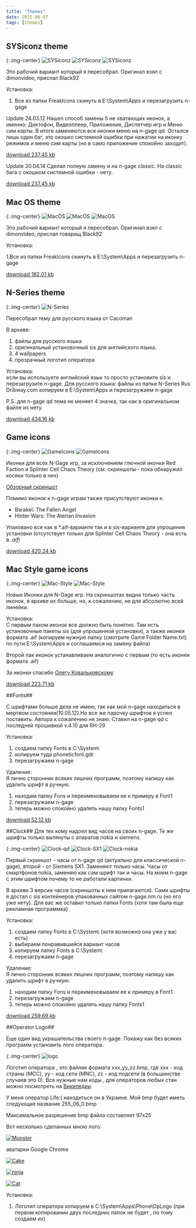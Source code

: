 ```yaml
---
title: "Themes"
date: 2015-06-07
tags: [themes]
---
```


## SYSiconz theme ##

{:.img-center}
![SYSiconz](https://www.dropbox.com/s/pyuzs191glifuhw/SYSiconz-one.jpg?raw=1)
![SYSiconz](https://www.dropbox.com/s/gxc8urmal42xa39/SYSiconz-two.jpg?raw=1)
![SYSiconz](https://www.dropbox.com/s/ug1dbzjihup2h3e/SYSiconz-three.jpg?raw=1)

Это рабочий вариант который я пересобрал. Оригинал взял с dimonvideo, прислал Black92

Установка:

1. Все из папки FreakIcons скинуть в E:\System\Apps и перезагрузить n-gage

Update 24.03.12 Нашел способ замены 5 не хватающих иконок, а именно: Диктофон, Видеоплеер, Приложения, Диспетчер игр и Меню сим карты. В итоге заменяются все иконки меню на n-gage qd. Остался лишь один баг, это окошко системной ошибки при нажатии на иконку режимов и меню сим карты (но в само приложение спокойно заходит).

[download 237.45 kb](https://dl.dropboxusercontent.com/u/33967130/n-gage/themes/FreakIconsQD.zip)

Update 20.04.14 Сделал полную замену и на n-gage classic. На classic бага с окошком системной ошибки - нету.

[download 237.45 kb]()


## Mac OS theme ##

{:.img-center}
![MacOS](https://www.dropbox.com/s/qam9wvhrf9uev01/MacOS-one.jpg?raw=1)
![MacOS](https://www.dropbox.com/s/0x8zwt4duxgu633/MacOS-two.jpg?raw=1)
![MacOS](https://www.dropbox.com/s/i4s9qgkix6vlmsc/MacOS-three.jpg?raw=1)

Это рабочий вариант который я пересобрал. Оригинал взял с dimonvideo, прислал товарищ Black92

Установка:

1.Все из папки FreakIcons скинуть в E:\System\Apps и перезагрузить n-gage

[download 182.01 kb](https://dl.dropboxusercontent.com/u/33967130/n-gage/themes/Mac%20OS.zip)

## N-Series theme ##

{:.img-center}
![N-Series](https://www.dropbox.com/s/eebgiqgxw3thjjw/N_Gage_QD_skin_by_Cacoman.jpg?raw=1)

Пересобрал тему для русского языка от Cacoman

В архиве:

1. файлы для русского языка
2. оригинальный установочный sis для английского языка.
3. 4 wallpapers
4. прозрачный логотип оператора

Установка: 
<br>
если вы используете английский язык то просто установите sis и перезагрузите n-gage. 
Для русского языка: файлы из папки N-Series Rus Dribway.com копируем в E:\System\Apps и перезагружаем n-gage

P.S. для n-gage qd тема не меняет 4 значка, так как в оригинальном файле их нету.

[download 434.16 kb](https://dl.dropboxusercontent.com/u/33967130/n-gage/themes/N-Gage_QD_skin.zip)

## Game icons ##

{:.img-center}
![GameIcons](https://www.dropbox.com/s/kpqilvqmnv9w0b4/rectangle-one.jpg?raw=1)
![GameIcons](https://www.dropbox.com/s/h2dfvo97xb8k7pp/rectangle-two.jpg?raw=1)

Иконки для всех N-Gage игр, за исключением глючной иконки Red Faction и Splinter Cell Chaos Theory (см. скриншоты - пока обнаружил косяки только в них)

[Обзорный скриншот](https://www.dropbox.com/s/5u2hu2oc1n0t8yf/ngamesiconsuv5.jpg?raw=1)

Помимо иконок к n-gage играм также присутствуют иконки к:

- Barakel: The Fallen Angel
- Hinter Wars: The Aterian Invasion

Упаковано все как в *.aif-варианте так и в sis-варианте для упрощения установки (отсутствует только для Splinter Cell Chaos Theory - она есть в *.aif*)

[download 420.24 kb](https://dl.dropboxusercontent.com/u/33967130/n-gage/themes/game_icons.rar)

## Mac Style game icons ##

{:.img-center}
![Mac-Style](https://www.dropbox.com/s/54hqd5pfuzdcqiv/game-one.jpg?raw=1)
![Mac-Style](https://www.dropbox.com/s/ygkysg2sqb4yltf/game-two.jpg?raw=1)

Новые Иконки для N-Gage игр. На скриншотах видна только часть иконок, в архиве их больше, но, к сожалению, не для абсолютно всей линейки.

Установка:
<br>
С первым паком иконок все должно быть понятно. Там есть установочные пакеты sis (для упрошенной установки), а также иконки формата .aif (копируем нужную папку (смотрите Game Folder Name.txt) по пути E:\\System\\Apps и соглашаемся на замену файла)

Второй пак иконок устанавливаем аналогично с первым (то есть иконки формата .aif)

За иконки спасибо [Олегу Ковальковскому](http://vk.com/id136338503)

[download 223.71 kb](https://dl.dropboxusercontent.com/u/33967130/n-gage/themes/mac-style-game-icons.zip)

##Fonts##

С шрифтами больше дела не имею, так как мой n-gage находиться в мертвом состоянии(10.05.12).Но все же парочку шрифтов я успел поставить.
Автора к сожалению не знаю. Ставил на n-gage qd с последней прошивкой v.4.10 для RH-29

Установка:

1. создаем папку Fonts в С:\\System\\
2. копируем туда phoneticfont.gdr
3. перезагружаем n-gage

Удаление:
<br>
Я лично сторонник всяких лишних программ, поэтому напишу как удалить шрифт в ручную.

1. находим папку Fons и переименовываем ее к примеру в Font1
2. перезагружаем n-gage
3. теперь можно спокойно удалять нашу папку Fonts1


[download 52.12 kb](https://dl.dropboxusercontent.com/u/33967130/n-gage/themes/phoneticfont.zip)

##Clock##
Для тех кому надоел вид часов на своих n-gage. Те же шрифты только вытянуты с апаратов nokia и siemens.

{:.img-center}
![Clock-qd](https://www.dropbox.com/s/49wn2lsnz28xzcd/Clock-qd.jpg?raw=1)
![Clock-SX1](https://www.dropbox.com/s/q349fztguamgv8i/Clock-SX1.jpg?raw=1)
![Clock-nokia](https://www.dropbox.com/s/ki6di4u8mghxy6p/Clock-nokia.jpg?raw=1)

Первый скриншот - часы от n-gage qd (актуально для классической n-gage), второй - от Siemens SX1. Заменяют только часы. Часы от смартфонов nokia, заменяю как сам шрифт так и часы. На моем n-gage с этим шрифтом почему то не работали картинки.

В архиве 3 версии часов (скриншоты к ним прилагаются). Сами шрифты я достал с sis контейнеров упакованных сайтом n-gage.nm.ru (но его уже нету). Для вас же оставил только папки Fonts (хотя там была еще рекламная программка)

Установка:

1. создаем папку Fonts в С:\System\ (хотя возможно она уже у вас есть)
2. выбираем понравившийся вариант часов
3. копируем папку Fonts в С:\System\
4. перезагружаем n-gage

Удаление:
<br>
Я лично сторонник всяких лишних программ, поэтому напишу как удалить шрифт в ручную.

1. находим папку Fons и переименовываем ее к примеру в Font1
2. перезагружаем n-gage
3. теперь можно спокойно удалять нашу папку Fonts1

[download 259.69 kb](https://dl.dropboxusercontent.com/u/33967130/n-gage/themes/clock_for_ngage.zip)

##Operator Logo##

Еще один вид украшательства своего n-gage. Покажу как без всяких программ установить лого оператора.

{:.img-center}
![logo](https://www.dropbox.com/s/xywt00antzxdsze/logo.jpg?raw=1)

Логотип оператора , это файлик формата xxx_yy_zz.bmp, где xxx - код страны (MCC), yy - код сети (MNC), zz - код подсети (в большинстве случаев это 0). Все нужные нам коды , для операторов любых стан можно посмотреть на [Википедии](https://ru.wikipedia.org/wiki/Mobile_Country_Code).

У меня оператор Life:( находиться он в Украине. Мой bmp будет иметь следующие название 255_06_0.bmp

Максимальное разрешение bmp файла составляет 97х25

Вот несколько сделанных мною лого:

[![Monster](https://www.dropbox.com/s/m64d9mvvaxdb3ht/logo.bmp?raw=1)](https://www.dropbox.com/s/m64d9mvvaxdb3ht/logo.bmp?raw=1)

аватарки Google Chrome

[![Cake](https://dl.dropboxusercontent.com/u/33967130/n-gage/themes/Cake.bmp)](https://dl.dropboxusercontent.com/u/33967130/n-gage/themes/Cake.bmp)

[![ninja](https://dl.dropboxusercontent.com/u/33967130/n-gage/themes/ninja.bmp)](https://dl.dropboxusercontent.com/u/33967130/n-gage/themes/ninja.bmp)

[![Cat](https://dl.dropboxusercontent.com/u/33967130/n-gage/themes/Cat.bmp)](https://dl.dropboxusercontent.com/u/33967130/n-gage/themes/Cat.bmp)

Установка:

1. Логотип оператора копируем в C:\\System\\Apps\\Phone\\OpLogo (при первом копировании двух последних папок не будет , по тому создаем их)